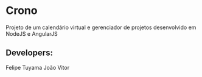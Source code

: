 # Crono

Projeto de um calendário virtual e gerenciador de projetos desenvolvido em NodeJS e AngularJS

## Developers:

Felipe Tuyama
João Vitor
